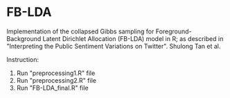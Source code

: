 # FB-LDA
Implementation of the collapsed Gibbs sampling for Foreground-Background Latent Dirichlet Allocation (FB-LDA) model in R; as described in "Interpreting the Public Sentiment Variations on Twitter". Shulong Tan et al.

Instruction:
1.  Run "preprocessing1.R" file
2.  Run "preprocessing2.R" file
3.  Run "FB-LDA_final.R" file
